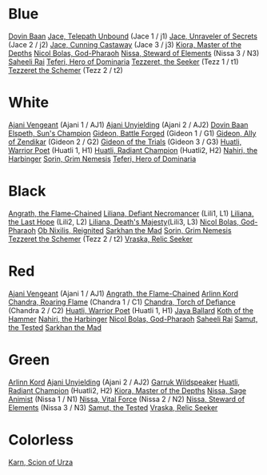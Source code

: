 <!-- TITLE: Planeswalkers -->
# Blue
[Dovin Baan](/planeswalkers/dovin_baan)
[Jace, Telepath Unbound](/planeswalkers/jace1) (Jace 1 / j1)
[Jace, Unraveler of Secrets](/planeswalkers/jace2) (Jace 2 / j2)
[Jace, Cunning Castaway](/planeswalkers/jace3) (Jace 3 / j3)
[Kiora, Master of the Depths](/planeswalkers/kiora)
[Nicol Bolas, God-Pharaoh](/planeswalkers/nicol_bolas)
[Nissa, Steward of Elements](/planeswalkers/nissa3) (Nissa 3 / N3)
[Saheeli Rai](/planeswalkers/saheeli_rai)
[Teferi, Hero of Dominaria](/planeswalkers/teferi)
[Tezzeret, the Seeker](/planeswalkers/tezzeret) (Tezz 1 / t1)
[Tezzeret the Schemer](/planeswalkers/tezzeret2) (Tezz 2 / t2)
# White
[Ajani Vengeant](/planeswalkers/ajani) (Ajani 1 / AJ1)
[Ajani Unyielding](/planeswalkers/ajani2) (Ajani 2 / AJ2)
[Dovin Baan](/planeswalkers/dovin_baan)
[Elspeth, Sun's Champion](/planeswalkers/elspeth)
[Gideon, Battle Forged](/planeswalkers/gideon) (Gideon 1 / G1)
[Gideon, Ally of Zendikar](/planeswalkers/gideon2) (Gideon 2 / G2)
[Gideon of the Trials](/planeswalkers/gideon3) (Gideon 3 / G3)
[Huatli, Warrior Poet](/planeswalkers/huatli) (Huatli 1, H1)
[Huatli, Radiant Champion](/planeswalkers/huatli2) (Huatli2, H2)
[Nahiri, the Harbinger](/planeswalkers/nahiri)
[Sorin, Grim Nemesis](/planeswalkers/sorin)
[Teferi, Hero of Dominaria](/planeswalkers/teferi)

# Black
[Angrath, the Flame-Chained](/planeswalkers/angrath)
[Liliana, Defiant Necromancer](/planeswalkers/liliana) (Lili1, L1)
[Liliana, the Last Hope](/planeswalkers/liliana2) (Lili2, L2)
[Liliana, Death's Majesty](/planeswalkers/liliana3)(Lili3, L3)
[Nicol Bolas, God-Pharaoh](/planeswalkers/nicol_bolas)
[Ob Nixilis, Reignited](/planeswalkers/ob_nixilis)
[Sarkhan the Mad](/planeswalkers/sarkhan)
[Sorin, Grim Nemesis](/planeswalkers/sorin)
[Tezzeret the Schemer](/planeswalkers/tezzeret2) (Tezz 2 / t2)
[Vraska, Relic Seeker](/planeswalkers/vraska)
# Red
[Ajani Vengeant](/planeswalkers/ajani) (Ajani 1 / AJ1)
[Angrath, the Flame-Chained](/planeswalkers/angrath)
[Arlinn Kord](/planeswalkers/arlinn_kord)
[Chandra, Roaring Flame](/planeswalkers/chandra) (Chandra 1 / C1)
[Chandra, Torch of Defiance](/planeswalkers/chandra2) (Chandra 2 / C2)
[Huatli, Warrior Poet](/planeswalkers/huatli) (Huatli 1, H1)
[Jaya Ballard](/planeswalkers/jaya_ballard)
[Koth of the Hammer](/planeswalkers/koth)
[Nahiri, the Harbinger](/planeswalkers/nahiri)
[Nicol Bolas, God-Pharaoh](/planeswalkers/nicol_bolas)
[Saheeli Rai](/planeswalkers/saheeli_rai)
[Samut, the Tested](/planeswalkers/samut)
[Sarkhan the Mad](/planeswalkers/sarkhan)
# Green
[Arlinn Kord](/planeswalkers/arlinn_kord)
[Ajani Unyielding](/planeswalkers/ajani2) (Ajani 2 / AJ2)
[Garruk Wildspeaker](/planeswalkers/garruk_wildspeaker)
[Huatli, Radiant Champion](/planeswalkers/huatli2) (Huatli2, H2)
[Kiora, Master of the Depths](/planeswalkers/kiora)
[Nissa, Sage Animist](/planeswalkers/nissa) (Nissa 1 / N1)
[Nissa, Vital Force](/planeswalkers/nissa2) (Nissa 2 / N2)
[Nissa, Steward of Elements](/planeswalkers/nissa3) (Nissa 3 / N3)
[Samut, the Tested](/planeswalkers/samut)
[Vraska, Relic Seeker](/planeswalkers/vraska)
# Colorless
[Karn, Scion of Urza](/planeswalkers/karn)